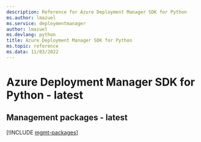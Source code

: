 ```yaml
---
description: Reference for Azure Deployment Manager SDK for Python
ms.author: lmazuel
ms.service: deploymentmanager
author: lmazuel
ms.devlang: python
title: Azure Deployment Manager SDK for Python
ms.topic: reference
ms.data: 11/03/2022
---
```

# Azure Deployment Manager SDK for Python - latest

## Management packages - latest
[!INCLUDE [mgmt-packages](deployment-manager-mgmt-index.md)]
